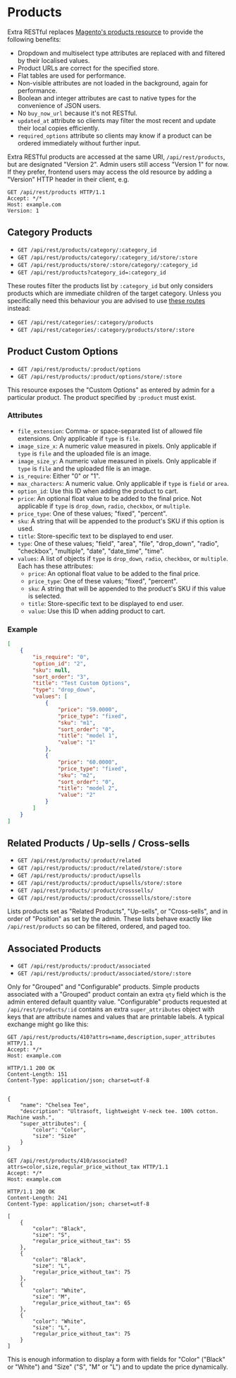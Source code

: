 # Products

Extra RESTful replaces [Magento's products resource](http://devdocs.magento.com/guides/m1x/api/rest/Resources/Products/products.html) to provide the following benefits:

- Dropdown and multiselect type attributes are replaced with and filtered by their localised values.
- Product URLs are correct for the specified store.
- Flat tables are used for performance.
- Non-visible attributes are not loaded in the background, again for performance.
- Boolean and integer attributes are cast to native types for the convenience of JSON users.
- No `buy_now_url` because it's not RESTful.
- `updated_at` attribute so clients may filter the most recent and update their local copies efficiently.
- `required_options` attribute so clients may know if a product can be ordered immediately without further input.

Extra RESTful products are accessed at the same URI, `/api/rest/products`, but are designated "Version 2".
Admin users still access "Version 1" for now.
If they prefer, frontend users may access the old resource by adding a "Version" HTTP header in their client, e.g.

```http
GET /api/rest/products HTTP/1.1
Accept: */*
Host: example.com
Version: 1
```

## Category Products

- `GET /api/rest/products/category/:category_id`
- `GET /api/rest/products/category/:category_id/store/:store`
- `GET /api/rest/products/store/:store/category/:category_id`
- `GET /api/rest/products?category_id=:category_id`

These routes filter the products list by `:category_id` but only considers products which are immediate children of the target category.
Unless you specifically need this behaviour you are advised to use [these routes](https://github.com/clockworkgeek/Magento-Extra-RESTful/blob/master/docs/Categories.md#category-products) instead:

- `GET /api/rest/categories/:category/products`
- `GET /api/rest/categories/:category/products/store/:store`

## Product Custom Options

- `GET /api/rest/products/:product/options`
- `GET /api/rest/products/:product/options/store/:store`

This resource exposes the "Custom Options" as entered by admin for a particular product.
The product specified by `:product` must exist.

### Attributes

- `file_extension`: Comma- or space-separated list of allowed file extensions. Only applicable if `type` is `file`.
- `image_size_x`: A numeric value measured in pixels.  Only applicable if `type` is `file` and the uploaded file is an image.
- `image_size_y`: A numeric value measured in pixels.  Only applicable if `type` is `file` and the uploaded file is an image.
- `is_require`: Either "0" or "1".
- `max_characters`: A numeric value.  Only applicable if `type` is `field` or `area`.
- `option_id`: Use this ID when adding the product to cart.
- `price`: An optional float value to be added to the final price.  Not applicable if `type` is `drop_down`, `radio`, `checkbox`, or `multiple`.
- `price_type`: One of these values; "fixed", "percent".
- `sku`: A string that will be appended to the product's SKU if this option is used.
- `title`: Store-specific text to be displayed to end user.
- `type`: One of these values; "field", "area", "file", "drop_down", "radio", "checkbox", "multiple", "date", "date_time", "time".
- `values`: A list of objects if `type` is `drop_down`, `radio`, `checkbox`, or `multiple`.  Each has these attributes:
  - `price`: An optional float value to be added to the final price.
  - `price_type`: One of these values; "fixed", "percent".
  - `sku`: A string that will be appended to the product's SKU if this value is selected.
  - `title`: Store-specific text to be displayed to end user.
  - `value`: Use this ID when adding product to cart.

### Example

```json
[
    {
        "is_require": "0",
        "option_id": "2",
        "sku": null,
        "sort_order": "3",
        "title": "Test Custom Options",
        "type": "drop_down",
        "values": [
            {
                "price": "59.0000",
                "price_type": "fixed",
                "sku": "m1",
                "sort_order": "0",
                "title": "model 1",
                "value": "1"
            },
            {
                "price": "60.0000",
                "price_type": "fixed",
                "sku": "m2",
                "sort_order": "0",
                "title": "model 2",
                "value": "2"
            }
        ]
    }
]
```

## Related Products / Up-sells / Cross-sells

- `GET /api/rest/products/:product/related`
- `GET /api/rest/products/:product/related/store/:store`
- `GET /api/rest/products/:product/upsells`
- `GET /api/rest/products/:product/upsells/store/:store`
- `GET /api/rest/products/:product/crosssells/`
- `GET /api/rest/products/:product/crosssells/store/:store`

Lists products set as "Related Products", "Up-sells", or "Cross-sells", and in order of "Position" as set by the admin.
These lists behave exactly like `/api/rest/products` so can be filtered, ordered, and paged too.

## Associated Products

- `GET /api/rest/products/:product/associated`
- `GET /api/rest/products/:product/associated/store/:store`

Only for "Grouped" and "Configurable" products.
Simple products associated with a "Grouped" product contain an extra `qty` field which is the admin entered default quantity value.
"Configurable" products requested at `/api/rest/products/:id` contains an extra `super_attributes` object with keys that are attribute names and values that are printable labels.
A typical exchange might go like this:

```
GET /api/rest/products/410?attrs=name,description,super_attributes HTTP/1.1
Accept: */*
Host: example.com

HTTP/1.1 200 OK
Content-Length: 151
Content-Type: application/json; charset=utf-8


{
    "name": "Chelsea Tee",
    "description": "Ultrasoft, lightweight V-neck tee. 100% cotton. Machine wash.",
    "super_attributes": {
        "color": "Color",
        "size": "Size"
    }
}

GET /api/rest/products/410/associated?attrs=color,size,regular_price_without_tax HTTP/1.1
Accept: */*
Host: example.com

HTTP/1.1 200 OK
Content-Length: 241
Content-Type: application/json; charset=utf-8

[
    {
        "color": "Black",
        "size": "S",
        "regular_price_without_tax": 55
    },
    {
        "color": "Black",
        "size": "L",
        "regular_price_without_tax": 75
    },
    {
        "color": "White",
        "size": "M",
        "regular_price_without_tax": 65
    },
    {
        "color": "White",
        "size": "L",
        "regular_price_without_tax": 75
    }
]
```

This is enough information to display a form with fields for "Color" ("Black" or "White") and "Size" ("S", "M" or "L") and to update the price dynamically.
